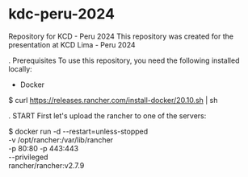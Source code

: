 # kdc-peru-2024
Repository for KCD - Peru 2024 
This repository was created for the presentation at KCD Lima - Peru 2024



.
Prerequisites
To use this repository, you need the following installed locally:

- Docker

$ curl https://releases.rancher.com/install-docker/20.10.sh | sh



.
START
First let's upload the rancher to one of the servers:

$ docker run -d --restart=unless-stopped \
   -v /opt/rancher:/var/lib/rancher \
   -p 80:80 -p 443:443 \
   --privileged \
   rancher/rancher:v2.7.9

